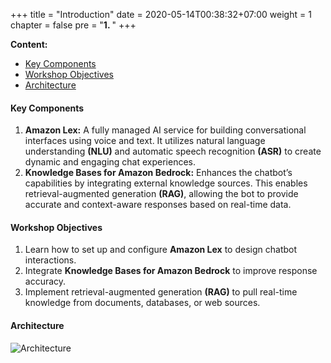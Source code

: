 +++
title = "Introduction"
date = 2020-05-14T00:38:32+07:00
weight = 1
chapter = false
pre = "<b>1. </b>"
+++


**Content:**
- [Key Components](#key-components)
- [Workshop Objectives](#workshop-objectives)
- [Architecture](#architecture)

#### Key Components
1. **Amazon Lex:** A fully managed AI service for building conversational interfaces using voice and text. It utilizes natural language understanding **(NLU)** and automatic speech recognition **(ASR)** to create dynamic and engaging chat experiences.
2. **Knowledge Bases for Amazon Bedrock:** Enhances the chatbot’s capabilities by integrating external knowledge sources. This enables retrieval-augmented generation **(RAG)**, allowing the bot to provide accurate and context-aware responses based on real-time data.

#### Workshop Objectives
1. Learn how to set up and configure **Amazon Lex** to design chatbot interactions.
2. Integrate **Knowledge Bases for Amazon Bedrock** to improve response accuracy.
3. Implement retrieval-augmented generation **(RAG)** to pull real-time knowledge from documents, databases, or web sources.

#### Architecture
![Architecture](/images/Architecture.png?width=90pc)






